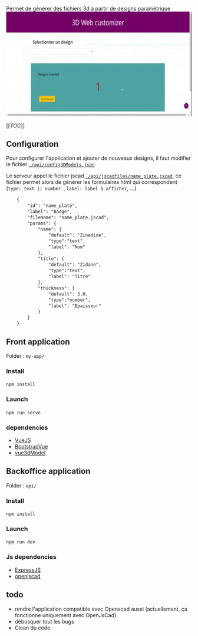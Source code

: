 Permet de générer des fichiers 3d à partir de designs paramétrique
![Démo de l'application](./quick-demo.gif)

[[_TOC_]]

## Configuration
Pour configurer l'application et ajouter de nouveaux designs, il faut modifier le fichier [`./api/config3DModels.json`](./api/config3DModels.json)

Le serveur appel le fichier jscad [`./api/jscadfiles/name_plate.jscad`](./api/jscadfiles/name_plate.jscad), ce fichier permet alors de génerer les formulaires html qui correspondent (`type: text || number `, `label: label à afficher`, ...)

```
    {
        "id": "name_plate",
        "label": "Badge",
        "fileName": "name_plate.jscad",
        "params": {
            "name": {
                "default": "Zinedine",
                "type":"text",
                "label": "Nom"
            },
            "title": {
                "default": "Zidane",
                "type":"text",
                "label": "Titre"
            },
            "thickness": {
                "default": 3.0,
                "type":"number",
                "label": "Epaisseur"
            }
        }
    }
```

## Front application
Folder : `my-app/`

### Install
`npm install`

### Launch
`npm run serve`

### dependencies
- [VueJS](https://vuejs.org/)
- [BootstrapVue](https://bootstrap-vue.org/)
- [vue3dModel](https://github.com/hujiulong/vue-3d-model)


## Backoffice application
Folder : `api/`

### Install
`npm install`

### Launch
`npm run dev`

### Js dependencies
- [ExpressJS](https://expressjs.com/fr/)
- [openjscad](https://github.com/jscad/OpenJSCAD.org)

## todo
- rendre l'application compatible avec Openscad aussi (actuellement, ça fonctionne uniquement avec OpenJsCad)
- débusquer tout les bugs
- Clean du code